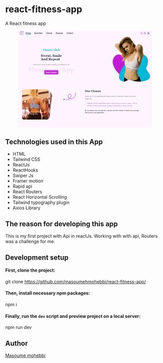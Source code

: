 # react-fitness-app
A React fitness app 
<figure>
  <img src="https://github.com/masoumehmohebbi/react-fitness-app/blob/main/react-fitness-app.PNG"/>
</figure>

## Technologies used in this App

<ul>
  <li>HTML</li>
  <li>Tailwind CSS</li>
  <li>ReactJs</li>
  <li>ReactHooks</li>
  <li>Swiper Js</li>
  <li>Framer motion</li>
  <li>Rapid api</li>
  <li>React Routers</li>
  <li>React Horizontal Scrolling</li>
  <li>Tailwind typography plugin</li>
  <li>Axios Library</li>
</ul>

## The reason for developing this app
This is my first project with Api in reactJs. Working with with api, Routers was a challenge for me.

## Development setup

#### First, clone the project:
git clone https://github.com/masoumehmohebbi/react-fitness-app/

#### Then, install necessary npm packages:
npm i

#### Finally, run the `dev` script and preview project on a local server:
npm run dev

## Author
<a href="https://www.linkedin.com/in/masoume-mohebbi-838058227">Masoume mohebbi</a>
